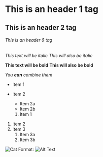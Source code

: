 # This is an header 1 tag
## This is an header 2 tag
###### This is an header 6 tag
  *This text will be italic*
_This will also be italic_

**This text will be bold**
__This will also be bold__

_You **can** combine them_

* Item 1
* Item 2
  * Item 2a
  * Item 2b
  
  1. Item 1
1. Item 2
1. Item 3
   1. Item 3a
   1. Item 3b


![Cat](https://i1.wp.com/ideasfornames.com/wp-content/uploads/2019/11/shutterstock_517303600.jpg?w=1000&ssl=1)
Format: ![Alt Text](url)

